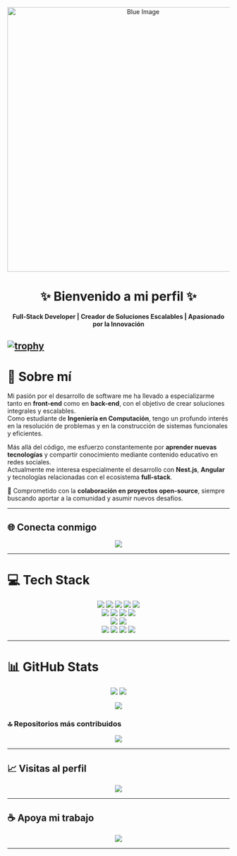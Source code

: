 <!-- Banner principal -->
<p align="center">
  <img src="IMG/IMG_1362.gif" alt="Blue Image" width="600"/>
</p>

<h1 align="center">✨ Bienvenido a mi perfil ✨</h1>

<p align="center">
  <b>Full-Stack Developer | Creador de Soluciones Escalables | Apasionado por la Innovación</b>
</p>


[![trophy](https://github-profile-trophy.vercel.app/?username=ryo-ma)](https://github.com/1inmortal)
---

# 💫 Sobre mí  
Mi pasión por el desarrollo de software me ha llevado a especializarme tanto en **front-end** como en **back-end**, con el objetivo de crear soluciones integrales y escalables.  
Como estudiante de **Ingeniería en Computación**, tengo un profundo interés en la resolución de problemas y en la construcción de sistemas funcionales y eficientes.  

Más allá del código, me esfuerzo constantemente por **aprender nuevas tecnologías** y compartir conocimiento mediante contenido educativo en redes sociales.  
Actualmente me interesa especialmente el desarrollo con **Nest.js**, **Angular** y tecnologías relacionadas con el ecosistema **full-stack**.  

🚀 Comprometido con la **colaboración en proyectos open-source**, siempre buscando aportar a la comunidad y asumir nuevos desafíos.  

---

## 🌐 Conecta conmigo  
<p align="center">
  <a href="https://codepen.io/INM0RTAl">
    <img src="https://img.shields.io/badge/Codepen-000000?style=for-the-badge&logo=codepen&logoColor=white"/>
  </a>
</p>

---

# 💻 Tech Stack  

<p align="center">
  <!-- Lenguajes -->
  <img src="https://img.shields.io/badge/c++-%2300599C.svg?style=for-the-badge&logo=c%2B%2B&logoColor=white"/>
  <img src="https://img.shields.io/badge/javascript-%23323330.svg?style=for-the-badge&logo=javascript&logoColor=%23F7DF1E"/>
  <img src="https://img.shields.io/badge/typescript-%23007ACC.svg?style=for-the-badge&logo=typescript&logoColor=white"/>
  <img src="https://img.shields.io/badge/python-3670A0?style=for-the-badge&logo=python&logoColor=ffdd54"/>
  <img src="https://img.shields.io/badge/php-%23777BB4.svg?style=for-the-badge&logo=php&logoColor=white"/>
  
  <!-- Web -->
  <br/>
  <img src="https://img.shields.io/badge/html5-%23E34F26.svg?style=for-the-badge&logo=html5&logoColor=white"/>
  <img src="https://img.shields.io/badge/css3-%231572B6.svg?style=for-the-badge&logo=css3&logoColor=white"/>
  <img src="https://img.shields.io/badge/bootstrap-%238511FA.svg?style=for-the-badge&logo=bootstrap&logoColor=white"/>
  <img src="https://img.shields.io/badge/Flutter-%2302569B.svg?style=for-the-badge&logo=Flutter&logoColor=white"/>
  
  <!-- Backend -->
  <br/>
  <img src="https://img.shields.io/badge/node.js-6DA55F?style=for-the-badge&logo=node.js&logoColor=white"/>
  <img src="https://img.shields.io/badge/mysql-4479A1.svg?style=for-the-badge&logo=mysql&logoColor=white"/>
  
  <!-- Herramientas -->
  <br/>
  <img src="https://img.shields.io/badge/github-%23121011.svg?style=for-the-badge&logo=github&logoColor=white"/>
  <img src="https://img.shields.io/badge/powershell-%235391FE.svg?style=for-the-badge&logo=powershell&logoColor=white"/>
  <img src="https://img.shields.io/badge/blender-%23F5792A.svg?style=for-the-badge&logo=blender&logoColor=white"/>
  <img src="https://img.shields.io/badge/adobe%20photoshop-%2331A8FF.svg?style=for-the-badge&logo=adobe%20photoshop&logoColor=white"/>
</p>

---

# 📊 GitHub Stats  

<p align="center">
  <img src="https://github-readme-stats.vercel.app/api?username=1inmortal&theme=tokyonight&hide_border=false&include_all_commits=false&count_private=false"/>
  <img src="https://github-readme-streak-stats.herokuapp.com/?user=1inmortal&theme=tokyonight&hide_border=false"/>
</p>

<p align="center">
  <img src="https://github-readme-stats.vercel.app/api/top-langs/?username=1inmortal&theme=tokyonight&hide_border=false&include_all_commits=false&count_private=false&layout=compact"/>
</p>

### 🔝 Repositorios más contribuidos  
<p align="center">
  <img src="https://github-contributor-stats.vercel.app/api?username=1inmortal&limit=5&theme=dark&combine_all_yearly_contributions=true"/>
</p>

---

## 📈 Visitas al perfil  
<p align="center">
  <img src="https://visitcount.itsvg.in/api?id=1inmortal&icon=0&color=0"/>
</p>

---

## ☕ Apoya mi trabajo  
<p align="center">
  <a href="https://buymeacoffee.com/inmortal">
    <img src="https://img.shields.io/badge/Buy%20Me%20a%20Coffee-ffdd00?style=for-the-badge&logo=buy-me-a-coffee&logoColor=black"/>
  </a>
</p>

---

<!-- Plantilla creada con ❤️ por inmortal -->


